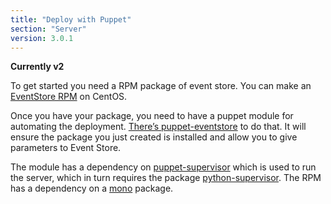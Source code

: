 ```yaml
---
title: "Deploy with Puppet"
section: "Server"
version: 3.0.1
---
```


**Currently v2**

To get started you need a RPM package of event store. You can make an [EventStore RPM](https://github.com/haf/fpm-recipes/tree/master/eventstore) on CentOS.

Once you have your package, you need to have a puppet module for automating the deployment. [There’s puppet-eventstore](https://github.com/haf/puppet-eventstore) to do that. It will ensure the package you just created is installed and allow you to give parameters to Event Store.

The module has a dependency on [puppet-supervisor](https://github.com/haf/puppet-supervisor) which is used to run the server, which in turn requires the package [python-supervisor](https://github.com/haf/fpm-recipes/tree/master/python-supervisor). The RPM has a dependency on a [mono](https://github.com/haf/fpm-recipes/tree/master/mono) package.